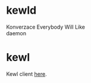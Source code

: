 # kewld

Konverzace Everybody Will Like \
daemon

# kewl

Kewl client [here](https://github.com/patztablook22/kewl).
